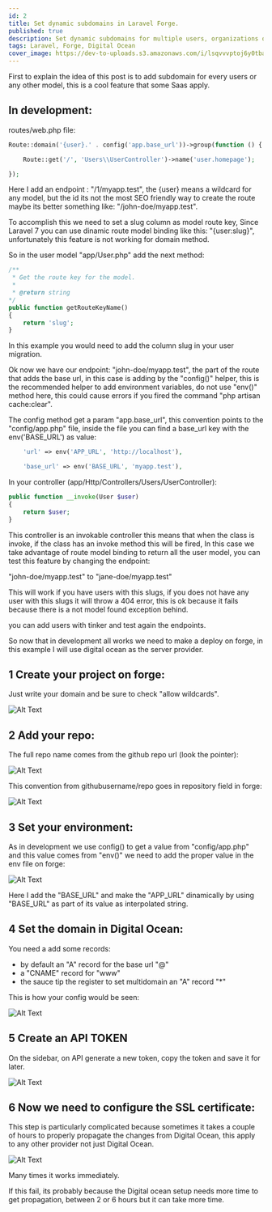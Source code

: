 ```yaml
---
id: 2
title: Set dynamic subdomains in Laravel Forge.
published: true
description: Set dynamic subdomains for multiple users, organizations or any other model in production with Laravel forge.
tags: Laravel, Forge, Digital Ocean
cover_image: https://dev-to-uploads.s3.amazonaws.com/i/lsqvvvptoj6y0tba76fq.png
---
```


First to explain the idea of this post is to add subdomain for every users or any other model, this is a cool feature that some Saas apply.

## In development:

routes/web.php file:

```php
Route::domain('{user}.' . config('app.base_url'))->group(function () {

    Route::get('/', 'Users\\UserController')->name('user.homepage');

});
```

Here I add an endpoint : "/1/myapp.test", the {user} means a wildcard for any model, but the id its not the most SEO friendly way to create the route maybe its better something like: "/john-doe/myapp.test".

To accomplish this we need to set a slug column as model route key, Since Laravel 7 you can use dinamic route model binding like this: "{user:slug}", unfortunately this feature is not working for domain method.

So in the user model "app/User.php" add the next method:

```php
/**
 * Get the route key for the model.
 *
 * @return string
*/
public function getRouteKeyName()
{
    return 'slug';
}
```

In this example you would need to add the column slug in your user migration.

Ok now we have our endpoint: "john-doe/myapp.test", the part of the route that adds the base url, in this case is adding by the "config()" helper, this is the recommended helper to add environment variables, do not use "env()" method here, this could cause errors if you fired the command "php artisan cache:clear".

The config method get a param "app.base_url", this convention points to the "config/app.php" file, inside the file you can find a base_url key with the env('BASE_URL') as value:

```php
    'url' => env('APP_URL', 'http://localhost'),

    'base_url' => env('BASE_URL', 'myapp.test'),
```

In your controller (app/Http/Controllers/Users/UserController):

```php
public function __invoke(User $user)
{
    return $user;
}
```

This controller is an invokable controller this means that when the class is invoke, if the class has an invoke method this will be fired, In this case we take advantage of route model binding to return all the user model, you can test this feature by changing the endpoint:

"john-doe/myapp.test" to "jane-doe/myapp.test"

This will work if you have users with this slugs, if you does not have any user with this slugs it will throw a 404 error, this is ok because it fails because there is a not model found exception behind.

you can add users with tinker and test again the endpoints.


So now that in development all works we need to make a deploy on forge, in this example I will use digital ocean as the server provider.

## 1 Create your project on forge:

Just write your domain and be sure to check "allow wildcards".

![Alt Text](https://dev-to-uploads.s3.amazonaws.com/i/vfd8px6xgejcmv4qb8y5.png)

## 2 Add your repo:

The full repo name comes from the github repo url (look the pointer):

![Alt Text](https://dev-to-uploads.s3.amazonaws.com/i/8zgpvnopkq1etcbxc2gc.png)

This convention from githubusername/repo goes in repository field in forge:

![Alt Text](https://dev-to-uploads.s3.amazonaws.com/i/25wqwebeo2kbdxqimz5g.png)


## 3 Set your environment:

As in development we use config() to get a value from "config/app.php" and this value comes from "env()" we need to add the proper value in the env file on forge:


![Alt Text](https://dev-to-uploads.s3.amazonaws.com/i/tm62xkk96b4s9w4xinmk.png)


Here I add the "BASE_URL" and make the "APP_URL" dinamically by using "BASE_URL" as part of its value as interpolated string.

## 4 Set the domain in Digital Ocean:

You need a add some records:
- by default an "A" record for the base url "@"
- a "CNAME" record for "www"
- the sauce tip the register to set multidomain an "A" record "*"

This is how your config would be seen:

![Alt Text](https://dev-to-uploads.s3.amazonaws.com/i/dpmxwdsycuk19ry2driy.png)

## 5 Create an API TOKEN

On the sidebar, on API generate a new token, copy the token and save it for later.

![Alt Text](https://dev-to-uploads.s3.amazonaws.com/i/vas5pd8xatp0ke3zo9bc.png)

## 6 Now we need to configure the SSL certificate:

This step is particularly complicated because sometimes it takes a couple of hours to properly propagate the changes from Digital Ocean, this apply to any other provider not just Digital Ocean.

![Alt Text](https://dev-to-uploads.s3.amazonaws.com/i/iaks37yv9kg35m04rbqu.png)

Many times it works immediately.

If this fail, its probably because the Digital ocean setup needs more time to get propagation, between 2 or 6 hours but it can take more time.